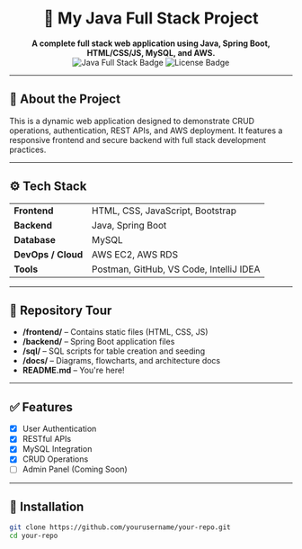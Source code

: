<h1 align="center">🚀 My Java Full Stack Project</h1>

<p align="center">
  <strong>A complete full stack web application using Java, Spring Boot, HTML/CSS/JS, MySQL, and AWS.</strong><br>
  <img src="https://img.shields.io/badge/Java-Full%20Stack-blue" alt="Java Full Stack Badge">
  <img src="https://img.shields.io/badge/License-MIT-green.svg" alt="License Badge">
</p>

---

## 📄 About the Project

This is a dynamic web application designed to demonstrate CRUD operations, authentication, REST APIs, and AWS deployment. It features a responsive frontend and secure backend with full stack development practices.

---

<h2>⚙️ Tech Stack</h2>

<table>
  <tr>
    <td><strong>Frontend</strong></td>
    <td>HTML, CSS, JavaScript, Bootstrap</td>
  </tr>
  <tr>
    <td><strong>Backend</strong></td>
    <td>Java, Spring Boot</td>
  </tr>
  <tr>
    <td><strong>Database</strong></td>
    <td>MySQL</td>
  </tr>
  <tr>
    <td><strong>DevOps / Cloud</strong></td>
    <td>AWS EC2, AWS RDS</td>
  </tr>
  <tr>
    <td><strong>Tools</strong></td>
    <td>Postman, GitHub, VS Code, IntelliJ IDEA</td>
  </tr>
</table>

---

## 📁 Repository Tour

<ul>
  <li><strong>/frontend/</strong> – Contains static files (HTML, CSS, JS)</li>
  <li><strong>/backend/</strong> – Spring Boot application files</li>
  <li><strong>/sql/</strong> – SQL scripts for table creation and seeding</li>
  <li><strong>/docs/</strong> – Diagrams, flowcharts, and architecture docs</li>
  <li><strong>README.md</strong> – You're here!</li>
</ul>

---

## ✅ Features

- [x] User Authentication
- [x] RESTful APIs
- [x] MySQL Integration
- [x] CRUD Operations
- [ ] Admin Panel (Coming Soon)

---

## 🔧 Installation

```bash
git clone https://github.com/yourusername/your-repo.git
cd your-repo
